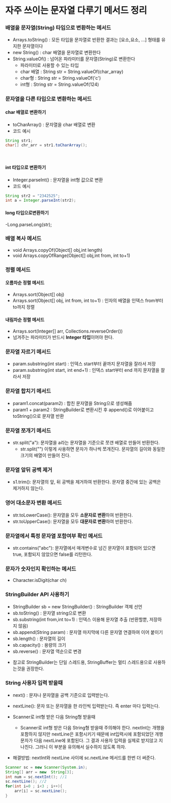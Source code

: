 # 자주 쓰이는 문자열 다루기 메서드 정리

### 배열을 문자열(String) 타입으로 변환하는 메서드
- Arrays.toString() : 모든 타입을 문자열로 반환한 결과는 &#91;요소,요소, ...&#93; 형태를 유지한 문자열이다
- new String() : char 배열을 문자열로 변환한다
- String.valueOf() : 넘어온 파라미터를 문자열(String)로 변환한다
    - 파라미터로 사용할 수 있는 타입
    - char 배열 : String str = String.valueOf(char_array)
    - char형 : String str = String.valueOf('c')
    - int형 : String str = String.valueOf(124)


### 문자열을 다른 타입으로 변환하는 메서드
#### char 배열로 변환하기
- toCharArray() : 문자열을 char 배열로 변환
- 코드 예시

```java
String str1;
char[] chr_arr = str1.toCharArray();
```
<br>

#### int 타입으로 변환하기
- Integer.parseInt() : 문자열을 int형 값으로 변환
- 코드 예시
```java
String str2 = "2342525";
int a = Integer.parseInt(str2);
```

#### long 타입으로변환하기
-Long.parseLong(str);

<!-- int배열을 문자열로, 문자열을 int배열로 -->

### 배열 복사 메서드   
- void Arrays.copyOf(Object[] obj,int length)
- void Arrays.copyOfRange(Object[] obj,int from, int to+1)

### 정렬 메서드
#### 오름차순 정렬 메서드
- Arrays.sort(Object[] obj) 
- Arrays.sort(Object[] obj, int from, int to+1) : 인자의 배열을 인덱스 from부터 to까지 정렬
#### 내림차순 정렬 메서드
- Arrays.sort(Integer[] arr, Collections.reverseOrder())
- 넘겨주는 파라미터가 반드시 **Integer 타입**이어야 한다.


### 문자열 자르기 메서드
- param.substring(int start) : 인덱스 start부터 끝까지 문자열을 잘라서 저장
- param.substring(int start, int end+1) : 인덱스 start부터 end 까지 문자열을 잘라서 저장

### 문자열 합치기 메서드 
- param1.concat(param2) : 합친 문자열을 String으로 생성해줌
- param1 + param2 : StringBuilder로 변환시킨 후 append()로 이어붙이고 toString()으로 문자열 반환

### 문자열 쪼개기 메서드
- str.split("a"): 문자열을 a라는 문자열을 기준으로 쪼갠 배열로 만들어 반환한다.
    - str.split("") 이렇게 사용하면 문자가 하나씩 쪼개진다. 문자열의 길이와 동일한 크기의 배열이 만들어 진다.

### 문자열 앞뒤 공백 제거
- s1.trim(): 문자열의 앞, 뒤 공백을 제거하여 반환한다. 문자열 중간에 있는 공백은 제거하지 않는다.

### 영어 대소문자 변환 메서드
- str.toLowerCase(): 문자열을 모두 **소문자로 변환**하여 반환한다.
- str.toUpperCase(): 문자열을 모두 **대문자로 변환**하여 반환한다.

### 문자열에서 특정 문자열 포함여부 확인 메서드
- str.contains("abc"): 문자열에서 매개변수로 넘긴 문자열이 포함되어 있으면 true, 포함되지 않았으면 false를 리턴한다.

### 문자가 숫자인지 확인하는 메서드
- Character.isDigit(char ch) 


### StringBuilder API 사용하기
- StringBuilder sb = new StringBuilder() : StringBuilder 객체 선언
- sb.toString() : 문자열 string으로 변환
- sb.substring(int from,int to+1) : 인덱스 이용해 문자열 추출 (반환할뿐, 저장하지 않음)
- sb.append(String param) : 문자열 마지막에 다른 문자열 연결하여 이어 붙이기
- sb.length() : 문자열의 길이
- sb.capacity() : 용량의 크기
- sb.reverse() : 문자열 역순으로 변경
* 참고로 StringBuilder는 단일 스레드용, StringBuffer는 멀티 스레드용으로 사용하는것을 권장한다.


### String 사용자 입력 받을때
- next() : 문자나 문자열을 공백 기준으로 입력받는다.
- nextLine(): 문자 또는 문자열을 한 라인씩 입력받는다. 즉 enter 마다 입력는다.
- Scanner로 int형 받은 다음 String형 받을때
    - Scanner로 int형 받은 다음 String형 받을때 주의해야 한다. nextInt는 개행을 포함하지 않지만 nextLine은 포함시키기 때문에 int입력시에 포함되었던 개행문자가 다음 nextLine에 포함된다. 그 결과 사용자 입력을 실제로 받지않고 지나친다. 그러니 이 부분을 유의해서 실수하지 않도록 하자.

- 해결방법: nextInt와 nextLine 사이에 sc.nextLine 메서드를 한번 더 써준다.
```java
Scanner sc = new Scanner(System.in);
String[] arr = new  String[3];
int num = sc.nextInt(); //1
sc.nextLine(); //2
for(int i=0 ; i<3 ; i++){
    arr[i] = sc.nextLine();
}
```